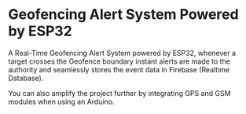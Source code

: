 # Geofencing Alert System Powered by ESP32
A Real-Time Geofencing Alert System powered by ESP32, whenever a target crosses the Geofence boundary instant alerts are made to the authority and seamlessly stores the event data in Firebase (Realtime Database). 

You can also amplify the project further by integrating GPS and GSM modules when using an Arduino.

